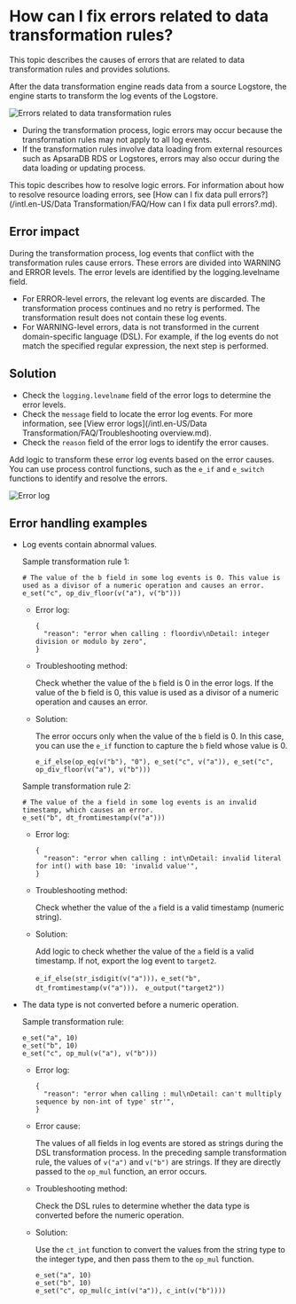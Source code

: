 # How can I fix errors related to data transformation rules?

This topic describes the causes of errors that are related to data transformation rules and provides solutions.

After the data transformation engine reads data from a source Logstore, the engine starts to transform the log events of the Logstore.

![Errors related to data transformation rules](https://static-aliyun-doc.oss-accelerate.aliyuncs.com/assets/img/en-US/1553749951/p59311.png)

-   During the transformation process, logic errors may occur because the transformation rules may not apply to all log events.
-   If the transformation rules involve data loading from external resources such as ApsaraDB RDS or Logstores, errors may also occur during the data loading or updating process.

This topic describes how to resolve logic errors. For information about how to resolve resource loading errors, see [How can I fix data pull errors?](/intl.en-US/Data Transformation/FAQ/How can I fix data pull errors?.md).

## Error impact

During the transformation process, log events that conflict with the transformation rules cause errors. These errors are divided into WARNING and ERROR levels. The error levels are identified by the logging.levelname field.

-   For ERROR-level errors, the relevant log events are discarded. The transformation process continues and no retry is performed. The transformation result does not contain these log events.
-   For WARNING-level errors, data is not transformed in the current domain-specific language \(DSL\). For example, if the log events do not match the specified regular expression, the next step is performed.

## Solution

-   Check the `logging.levelname` field of the error logs to determine the error levels.
-   Check the `message` field to locate the error log events. For more information, see [View error logs](/intl.en-US/Data Transformation/FAQ/Troubleshooting overview.md).
-   Check the `reason` field of the error logs to identify the error causes.

Add logic to transform these error log events based on the error causes. You can use process control functions, such as the `e_if` and `e_switch` functions to identify and resolve the errors.

![Error log](https://static-aliyun-doc.oss-accelerate.aliyuncs.com/assets/img/en-US/1553749951/p59312.png)

## Error handling examples

-   Log events contain abnormal values.

    Sample transformation rule 1:

    ```
    # The value of the b field in some log events is 0. This value is used as a divisor of a numeric operation and causes an error.
    e_set("c", op_div_floor(v("a"), v("b")))
    ```

    -   Error log:

        ```
        {
          "reason": "error when calling : floordiv\nDetail: integer division or modulo by zero", 
        }
        ```

    -   Troubleshooting method:

        Check whether the value of the `b` field is 0 in the error logs. If the value of the b field is 0, this value is used as a divisor of a numeric operation and causes an error.

    -   Solution:

        The error occurs only when the value of the `b` field is 0. In this case, you can use the `e_if` function to capture the `b` field whose value is 0.

        ```
        e_if_else(op_eq(v("b"), "0"), e_set("c", v("a")), e_set("c", op_div_floor(v("a"), v("b")))
        ```

    Sample transformation rule 2:

    ```
    # The value of the a field in some log events is an invalid timestamp, which causes an error.
    e_set("b", dt_fromtimestamp(v("a")))
    ```

    -   Error log:

        ```
        {
          "reason": "error when calling : int\nDetail: invalid literal for int() with base 10: 'invalid value'", 
        }
        ```

    -   Troubleshooting method:

        Check whether the value of the `a` field is a valid timestamp \(numeric string\).

    -   Solution:

        Add logic to check whether the value of the `a` field is a valid timestamp. If not, export the log event to `target2`.

        ```
        e_if_else(str_isdigit(v("a")))，e_set("b", dt_fromtimestamp(v("a")))， e_output("target2"))
        ```

-   The data type is not converted before a numeric operation.

    Sample transformation rule:

    ```
    e_set("a", 10)
    e_set("b", 10)
    e_set("c", op_mul(v("a"), v("b")))
    ```

    -   Error log:

        ```
        {
          "reason": "error when calling : mul\nDetail: can't mulltiply sequence by non-int of type' str'", 
        }
        ```

    -   Error cause:

        The values of all fields in log events are stored as strings during the DSL transformation process. In the preceding sample transformation rule, the values of `v("a")` and `v("b")` are strings. If they are directly passed to the `op_mul` function, an error occurs.

    -   Troubleshooting method:

        Check the DSL rules to determine whether the data type is converted before the numeric operation.

    -   Solution:

        Use the `ct_int` function to convert the values from the string type to the integer type, and then pass them to the `op_mul` function.

        ```
        e_set("a", 10)
        e_set("b", 10)
        e_set("c", op_mul(c_int(v("a")), c_int(v("b"))))
        ```


